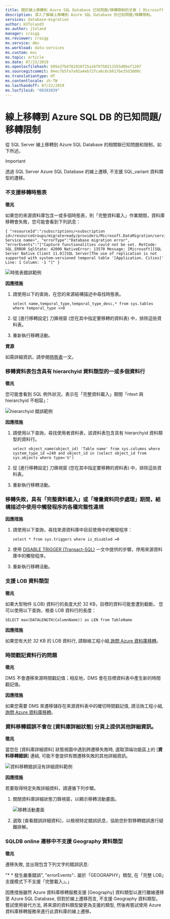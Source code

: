 ```yaml
---
title: 關於線上移轉到 Azure SQL Database 已知問題/移轉限制的文章 | Microsoft Docs
description: 深入了解線上移轉到 Azure SQL Database 的已知問題/移轉限制。
services: database-migration
author: HJToland3
ms.author: jtoland
manager: craigg
ms.reviewer: craigg
ms.service: dms
ms.workload: data-services
ms.custom: mvc
ms.topic: article
ms.date: 07/23/2019
ms.openlocfilehash: b95e37b4782920f25a16f0750211555d0bef1207
ms.sourcegitcommit: 04ec7b5fa7a92a4eb72fca6c6cb617be35d30d0c
ms.translationtype: HT
ms.contentlocale: zh-TW
ms.lasthandoff: 07/22/2019
ms.locfileid: "68383839"
---
```

# <a name="known-issuesmigration-limitations-with-online-migrations-to-azure-sql-db"></a>線上移轉到 Azure SQL DB 的已知問題/移轉限制

從 SQL Server 線上移轉到 Azure SQL Database 的相關聯已知問題和限制，如下所述。

> [!IMPORTANT]
> 透過 SQL Server Azure SQL Database 的線上遷移, 不支援 SQL_variant 資料類型的遷移。

### <a name="migration-of-temporal-tables-not-supported"></a>不支援移轉時態表

**徵兆**

如果您的來源資料庫包含一或多個時態表，則「完整資料載入」作業期間，資料庫移轉會失敗，您可能會看到下列訊息：

```
{ "resourceId":"/subscriptions/<subscription id>/resourceGroups/migrateready/providers/Microsoft.DataMigration/services/<DMS Service name>", "errorType":"Database migration error", "errorEvents":"["Capture functionalities could not be set. RetCode: SQL_ERROR SqlState: 42000 NativeError: 13570 Message: [Microsoft][SQL Server Native Client 11.0][SQL Server]The use of replication is not supported with system-versioned temporal table '[Application. Cities]' Line: 1 Column: -1 "]" }
```

 ![時態表錯誤範例](media/known-issues-azure-sql-online/dms-temporal-tables-errors.png)

**因應措施**

1. 請使用以下的查詢，在您的來源結構描述中尋找時態表。
     ``` 
     select name,temporal_type,temporal_type_desc,* from sys.tables where temporal_type <>0
     ```
2. 從 [進行移轉設定] 刀鋒視窗 (您在其中指定要移轉的資料表) 中，排除這些資料表。

3. 重新執行移轉活動。

**資源**

如需詳細資訊，請參閱[時態表](https://docs.microsoft.com/sql/relational-databases/tables/temporal-tables?view=sql-server-2017)一文。
 
### <a name="migration-of-tables-includes-one-or-more-columns-with-the-hierarchyid-data-type"></a>移轉資料表包含具有 hierarchyid 資料類型的一或多個資料行

**徵兆**

您可能會看到 SQL 例外狀況，表示在「完整資料載入」期間「ntext 與 hierarchyid 不相容」：
     
![hierarchyid 錯誤範例](media/known-issues-azure-sql-online/dms-hierarchyid-errors.png)

**因應措施**

1. 請使用以下查詢，尋找使用者資料表，該資料表包含具有 hierarchyid 資料類型的資料行。

      ``` 
      select object_name(object_id) 'Table name' from sys.columns where system_type_id =240 and object_id in (select object_id from sys.objects where type='U')
      ``` 

2. 從 [進行移轉設定] 刀鋒視窗 (您在其中指定要移轉的資料表) 中，排除這些資料表。

3. 重新執行移轉活動。

### <a name="migration-failures-with-various-integrity-violations-with-active-triggers-in-the-schema-during-full-data-load-or-incremental-data-sync"></a>移轉失敗，具有「完整資料載入」或「增量資料同步處理」期間，結構描述中使用中觸發程序的各種完整性違規

**因應措施**

1. 請使用以下查詢，尋找來源資料庫中目前使用中的觸發程序：

     ```
     select * from sys.triggers where is_disabled =0
     ```

2. 使用 [DISABLE TRIGGER (Transact-SQL)](https://docs.microsoft.com/sql/t-sql/statements/disable-trigger-transact-sql?view=sql-server-2017) 一文中提供的步驟，停用來源資料庫中的觸發程序。

3. 重新執行移轉活動。

### <a name="support-for-lob-data-types"></a>支援 LOB 資料類型

**徵兆**

如果大型物件 (LOB) 資料行的長度大於 32 KB，目標的資料可能會遭到截斷。 您可以使用以下查詢，檢查 LOB 資料行的長度： 

``` 
SELECT max(DATALENGTH(ColumnName)) as LEN from TableName
```

**因應措施**

如果您有大於 32 KB 的 LOB 資料行, 請聯絡工程小組,[詢問 Azure 資料庫移轉](mailto:AskAzureDatabaseMigrations@service.microsoft.com)。

### <a name="issues-with-timestamp-columns"></a>時間戳記資料行的問題

**徵兆**

DMS 不會遷移來源時間戳記值；相反地，DMS 會在目標資料表中產生新的時間戳記值。

**因應措施**

如果您需要 DMS 來遷移儲存在來源資料表中的確切時間戳記值, 請洽詢工程小組,[詢問 Azure 資料庫移轉](mailto:AskAzureDatabaseMigrations@service.microsoft.com)。

### <a name="data-migration-errors-dont-provide-additional-details-on-the-database-detailed-status-blade"></a>資料移轉錯誤不會在 [資料庫詳細狀態] 分頁上提供其他詳細資訊。

**徵兆**

當您在 [資料庫詳細資料] 狀態視圖中遇到跨遷移失敗時, 選取頂端功能區上的 [**資料移轉錯誤**] 連結, 可能不會提供有關遷移失敗的其他詳細資訊。

![資料移轉錯誤沒有詳細資料範例](media/known-issues-azure-sql-online/dms-data-migration-errors-no-details.png)

**因應措施**

若要取得特定失敗詳細資料，請遵循下列步驟。

1. 關閉資料庫詳細狀態刀鋒視窗，以顯示移轉活動畫面。

     ![移轉活動畫面](media/known-issues-azure-sql-online/dms-migration-activity-screen.png)

2. 選取 [查看錯誤詳細資料]，以檢視特定錯誤訊息，協助您針對移轉錯誤進行疑難排解。

### <a name="geography-datatype-not-supported-in-sqldb-online-migration"></a>SQLDB online 遷移中不支援 Geography 資料類型

**徵兆**

遷移失敗, 並出現包含下列文字的錯誤訊息:

 "* * 發生嚴重錯誤", "errorEvents":<Table>.<Column> 屬於「GEOGRAPHY」類型, 在「完整 LOB」支援模式下不支援「完整載入」。」

因應措施雖然 Azure 資料庫移轉服務支援 [Geography] 資料類型以進行離線遷移至 Azure SQL Database, 但對於線上遷移而言, 不支援 Geography 資料類型。 嘗試使用替代方法, 將來源的資料類型變更為支援的類型, 然後再嘗試使用 Azure 資料庫移轉服務來進行此資料庫的線上遷移。 
